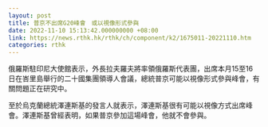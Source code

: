 ```yaml
---
layout: post
title: 普京不出席G20峰會　或以視像形式參與
date: 2022-11-10 15:13:42.000000000 +08:00
link: https://news.rthk.hk/rthk/ch/component/k2/1675011-20221110.htm
categories: rthk
---
```


俄羅斯駐印尼大使館表示，外長拉夫羅夫將率領俄羅斯代表團，出席本月15至16日在峇里島舉行的二十國集團領導人會議，總統普京可能以視像形式參與峰會，有關問題正在研究中。

至於烏克蘭總統澤連斯基的發言人就表示，澤連斯基很有可能以視像方式出席峰會。澤連斯基曾經表明，如果普京參加這場峰會，他就不會參與。
